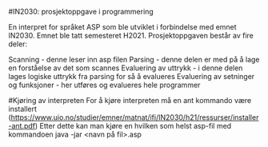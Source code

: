 #IN2030: prosjektoppgave i programmering

En interpret for språket ASP som ble utviklet i forbindelse med emnet IN2030. Emnet ble tatt semesteret H2021. Prosjektoppgaven består av fire deler:

Scanning - denne leser inn asp filen
Parsing - denne delen er med på å lage en forståelse av det som scannes
Evaluering av uttrykk - i denne delen lages logiske uttrykk fra parsing for så å evalueres
Evaluering av setninger og funksjoner - her utføres og evalueres hele programmer

#Kjøring av interpreten 
For å kjøre interpreten må en ant kommando være installert (https://www.uio.no/studier/emner/matnat/ifi/IN2030/h21/ressurser/installer-ant.pdf)
Etter dette kan man kjøre en hvilken som helst asp-fil med kommandoen java -jar <navn på fil>.asp
